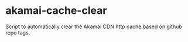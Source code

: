 akamai-cache-clear
==================

Script to automatically clear the Akamai CDN http cache based on github repo tags.